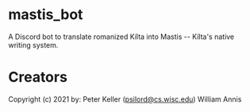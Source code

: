 # mastis_bot
A Discord bot to translate romanized Kílta into Mastis -- Kílta's native writing system.

# Creators
Copyright (c) 2021 by:
	Peter Keller (psilord@cs.wisc.edu)
	William Annis
